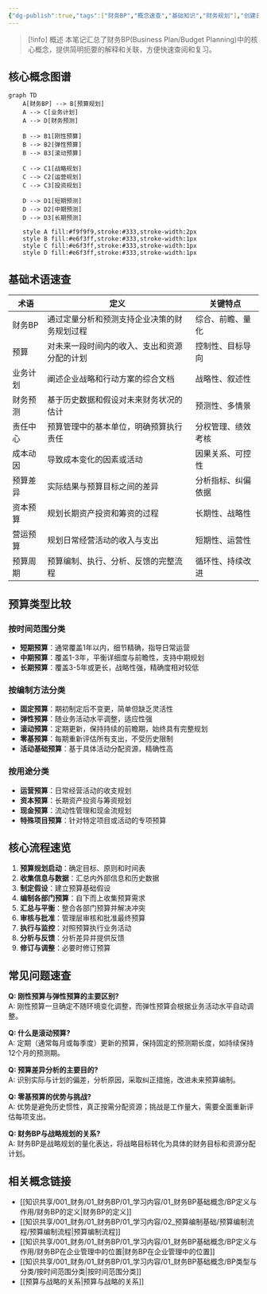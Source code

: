 ```yaml
---
{"dg-publish":true,"tags":["财务BP","概念速查","基础知识","财务规划"],"创建日期":"2024-04-28","permalink":"/知识共享/001_财务/01_财务BP/02_笔记/01_概念速查/財務BP核心概念速查/","dgPassFrontmatter":true}
---
```



> [!info] 概述
> 本笔记汇总了财务BP(Business Plan/Budget Planning)中的核心概念，提供简明扼要的解释和关联，方便快速查阅和复习。

## 核心概念图谱

```mermaid
graph TD
    A[财务BP] --> B[预算规划]
    A --> C[业务计划]
    A --> D[财务预测]
    
    B --> B1[刚性预算]
    B --> B2[弹性预算]
    B --> B3[滚动预算]
    
    C --> C1[战略规划]
    C --> C2[运营规划]
    C --> C3[投资规划]
    
    D --> D1[短期预测]
    D --> D2[中期预测]
    D --> D3[长期预测]
    
    style A fill:#f9f9f9,stroke:#333,stroke-width:2px
    style B fill:#e6f3ff,stroke:#333,stroke-width:1px
    style C fill:#e6f3ff,stroke:#333,stroke-width:1px
    style D fill:#e6f3ff,stroke:#333,stroke-width:1px
```

## 基础术语速查

| 术语 | 定义 | 关键特点 |
|-----|-----|---------|
| 财务BP | 通过定量分析和预测支持企业决策的财务规划过程 | 综合、前瞻、量化 |
| 预算 | 对未来一段时间内的收入、支出和资源分配的计划 | 控制性、目标导向 |
| 业务计划 | 阐述企业战略和行动方案的综合文档 | 战略性、叙述性 |
| 财务预测 | 基于历史数据和假设对未来财务状况的估计 | 预测性、多情景 |
| 责任中心 | 预算管理中的基本单位，明确预算执行责任 | 分权管理、绩效考核 |
| 成本动因 | 导致成本变化的因素或活动 | 因果关系、可控性 |
| 预算差异 | 实际结果与预算目标之间的差异 | 分析指标、纠偏依据 |
| 资本预算 | 规划长期资产投资和筹资的过程 | 长期性、战略性 |
| 营运预算 | 规划日常经营活动的收入与支出 | 短期性、运营性 |
| 预算周期 | 预算编制、执行、分析、反馈的完整流程 | 循环性、持续改进 |

## 预算类型比较

### 按时间范围分类

- **短期预算**：通常覆盖1年以内，细节精确，指导日常运营
- **中期预算**：覆盖1-3年，平衡详细度与前瞻性，支持中期规划
- **长期预算**：覆盖3-5年或更长，战略性强，精确度相对较低

### 按编制方法分类

- **固定预算**：期初制定后不变更，简单但缺乏灵活性
- **弹性预算**：随业务活动水平调整，适应性强
- **滚动预算**：定期更新，保持持续的前瞻期，始终具有完整规划
- **零基预算**：每期重新评估所有支出，不受历史限制
- **活动基础预算**：基于具体活动分配资源，精确性高

### 按用途分类

- **运营预算**：日常经营活动的收支规划
- **资本预算**：长期资产投资与筹资规划
- **现金预算**：流动性管理和现金流规划
- **特殊项目预算**：针对特定项目或活动的专项预算

## 核心流程速览

1. **预算规划启动**：确定目标、原则和时间表
2. **收集信息与数据**：汇总内外部信息和历史数据
3. **制定假设**：建立预算基础假设
4. **编制各部门预算**：自下而上收集预算需求
5. **汇总与平衡**：整合各部门预算并解决冲突
6. **审核与批准**：管理层审核和批准最终预算
7. **执行与监控**：对照预算执行业务活动
8. **分析与反馈**：分析差异并提供反馈
9. **修订与调整**：必要时修订预算

## 常见问题速查

**Q: 刚性预算与弹性预算的主要区别?**  
A: 刚性预算一旦确定不随环境变化调整，而弹性预算会根据业务活动水平自动调整。

**Q: 什么是滚动预算?**  
A: 定期（通常每月或每季度）更新的预算，保持固定的预测期长度，如持续保持12个月的预测期。

**Q: 预算差异分析的主要目的?**  
A: 识别实际与计划的偏差，分析原因，采取纠正措施，改进未来预算编制。

**Q: 零基预算的优势与挑战?**  
A: 优势是避免历史惯性，真正按需分配资源；挑战是工作量大，需要全面重新评估每项支出。

**Q: 财务BP与战略规划的关系?**  
A: 财务BP是战略规划的量化表达，将战略目标转化为具体的财务目标和资源分配计划。

## 相关概念链接

- [[知识共享/001_财务/01_财务BP/01_学习内容/01_财务BP基础概念/BP定义与作用/财务BP的定义\|财务BP的定义]]
- [[知识共享/001_财务/01_财务BP/01_学习内容/02_预算编制基础/预算编制流程/预算编制流程\|预算编制流程]]
- [[知识共享/001_财务/01_财务BP/01_学习内容/01_财务BP基础概念/BP定义与作用/财务BP在企业管理中的位置\|财务BP在企业管理中的位置]]
- [[知识共享/001_财务/01_财务BP/01_学习内容/01_财务BP基础概念/BP类型与分类/按时间范围分类\|按时间范围分类]]
- [[预算与战略的关系\|预算与战略的关系]] 